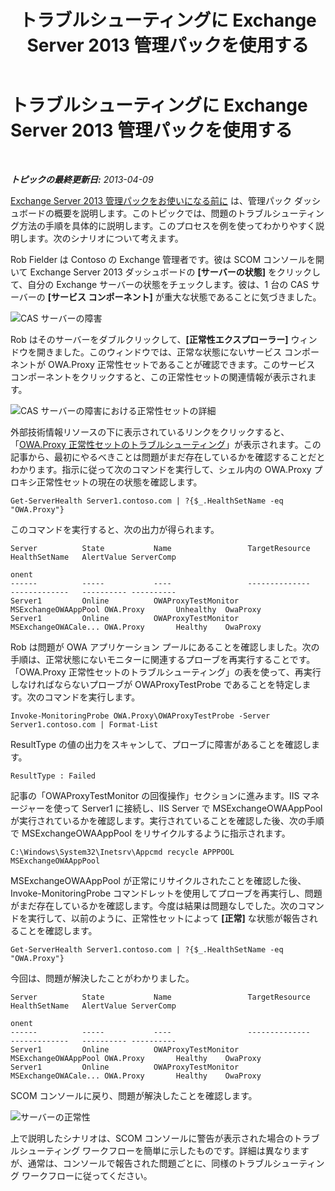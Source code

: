 ﻿---
title: トラブルシューティングに Exchange Server 2013 管理パックを使用する
TOCTitle: トラブルシューティングに Exchange Server 2013 管理パックを使用する
ms:assetid: c9672dad-1e67-4f07-bad9-539a67f2ac70
ms:mtpsurl: https://technet.microsoft.com/ja-jp/library/Dn195913(v=EXCHG.150)
ms:contentKeyID: 53181897
ms.date: 04/03/2015
mtps_version: v=EXCHG.150
ms.translationtype: HT
---

# トラブルシューティングに Exchange Server 2013 管理パックを使用する

 

_**トピックの最終更新日:**  2013-04-09_

[Exchange Server 2013 管理パックをお使いになる前に](getting-started-with-exchange-server-2013-management-pack.md) は、管理パック ダッシュボードの概要を説明します。このトピックでは、問題のトラブルシューティング方法の手順を具体的に説明します。このプロセスを例を使ってわかりやすく説明します。次のシナリオについて考えます。

Rob Fielder は Contoso の Exchange 管理者です。彼は SCOM コンソールを開いて Exchange Server 2013 ダッシュボードの **\[サーバーの状態\]** をクリックして、自分の Exchange サーバーの状態をチェックします。彼は、1 台の CAS サーバーの **\[サービス コンポーネント\]** が重大な状態であることに気づきました。

![CAS サーバーの障害](images/Dn195913.32a265d9-68e0-4d8c-9f83-1d10cdda1f84(EXCHG.150).png "CAS サーバーの障害")

Rob はそのサーバーをダブルクリックして、**\[正常性エクスプローラー\]** ウィンドウを開きました。このウィンドウでは、正常な状態にないサービス コンポーネントが OWA.Proxy 正常性セットであることが確認できます。このサービス コンポーネントをクリックすると、この正常性セットの関連情報が表示されます。

![CAS サーバーの障害における正常性セットの詳細](images/Dn195913.8e4d05a6-9128-40d8-b262-e60e9affc973(EXCHG.150).png "CAS サーバーの障害における正常性セットの詳細")

外部技術情報リソースの下に表示されているリンクをクリックすると、「[OWA.Proxy 正常性セットのトラブルシューティング](https://technet.microsoft.com/ja-jp/library/jj737712\(v=exchg.150\))」が表示されます。この記事から、最初にやるべきことは問題がまだ存在しているかを確認することだとわかります。指示に従って次のコマンドを実行して、シェル内の OWA.Proxy プロキシ正常性セットの現在の状態を確認します。

    Get-ServerHealth Server1.contoso.com | ?{$_.HealthSetName -eq "OWA.Proxy"}

このコマンドを実行すると、次の出力が得られます。

    Server          State           Name                 TargetResource       HealthSetName   AlertValue ServerComp
                                                                                                         onent
    ------          -----           ----                 --------------       -------------   ---------- ----------
    Server1         Online          OWAProxyTestMonitor  MSExchangeOWAAppPool OWA.Proxy       Unhealthy  OwaProxy
    Server1         Online          OWAProxyTestMonitor  MSExchangeOWACale... OWA.Proxy       Healthy    OwaProxy

Rob は問題が OWA アプリケーション プールにあることを確認しました。次の手順は、正常状態にないモニターに関連するプローブを再実行することです。「OWA.Proxy 正常性セットのトラブルシューティング」の表を使って、再実行しなければならないプローブが OWAProxyTestProbe であることを特定します。次のコマンドを実行します。

    Invoke-MonitoringProbe OWA.Proxy\OWAProxyTestProbe -Server Server1.contoso.com | Format-List

ResultType の値の出力をスキャンして、プローブに障害があることを確認します。

    ResultType : Failed

記事の「OWAProxyTestMonitor の回復操作」セクションに進みます。IIS マネージャーを使って Server1 に接続し、IIS Server で MSExchangeOWAAppPool が実行されているかを確認します。実行されていることを確認した後、次の手順で MSExchangeOWAAppPool をリサイクルするように指示されます。

    C:\Windows\System32\Inetsrv\Appcmd recycle APPPOOL MSExchangeOWAAppPool

MSExchangeOWAAppPool が正常にリサイクルされたことを確認した後、Invoke-MonitoringProbe コマンドレットを使用してプローブを再実行し、問題がまだ存在しているかを確認します。今度は結果は問題なしでした。次のコマンドを実行して、以前のように、正常性セットによって **\[正常\]** な状態が報告されることを確認します。

    Get-ServerHealth Server1.contoso.com | ?{$_.HealthSetName -eq "OWA.Proxy"}

今回は、問題が解決したことがわかりました。

    Server          State           Name                 TargetResource       HealthSetName   AlertValue ServerComp
                                                                                                         onent
    ------          -----           ----                 --------------       -------------   ---------- ----------
    Server1         Online          OWAProxyTestMonitor  MSExchangeOWAAppPool OWA.Proxy       Healthy    OwaProxy
    Server1         Online          OWAProxyTestMonitor  MSExchangeOWACale... OWA.Proxy       Healthy    OwaProxy

SCOM コンソールに戻り、問題が解決したことを確認します。

![サーバーの正常性](images/Dn195908.c863be83-fc4b-4daf-a18b-27b1aae15b1d(EXCHG.150).png "サーバーの正常性")

上で説明したシナリオは、SCOM コンソールに警告が表示された場合のトラブルシューティング ワークフローを簡単に示したものです。詳細は異なりますが、通常は、コンソールで報告された問題ごとに、同様のトラブルシューティング ワークフローに従ってください。

